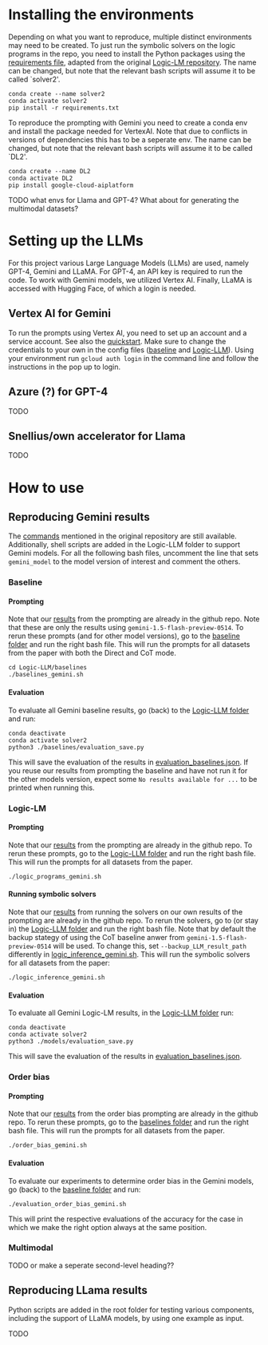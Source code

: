 # Installing the environments
Depending on what you want to reproduce, multiple distinct environments may need to be created. To just run the symbolic solvers on the logic programs in the repo, you need to install the Python packages using the [requirements file](Logic-LLM/requirements.txt), adapted from the original [Logic-LM repository](https://github.com/teacherpeterpan/Logic-LLM). The name can be changed, but note that the relevant bash scripts will assume it to be called `solver2'. 
```
conda create --name solver2
conda activate solver2
pip install -r requirements.txt
```
To reproduce the prompting with Gemini you need to create a conda env and install the package needed for VertexAI. Note that due to conflicts in versions of dependencies this has to be a seperate env. The name can be changed, but note that the relevant bash scripts will assume it to be called `DL2'. 
```
conda create --name DL2
conda activate DL2
pip install google-cloud-aiplatform
```
TODO what envs for Llama and GPT-4? What about for generating the multimodal datasets?
# Setting up the LLMs
For this project various Large Language Models (LLMs) are used, namely GPT-4, Gemini and LLaMA. For GPT-4, an API key is required to run the code. To work with Gemini models, we utilized Vertex AI. Finally, LLaMA is accessed with Hugging Face, of which a login is needed.
## Vertex AI for Gemini
To run the prompts using Vertex AI, you need to set up an account and a service account. See also the [quickstart](https://cloud.google.com/vertex-ai/generative-ai/docs/start/quickstarts/quickstart-multimodal). Make sure to change the credentials to your own in the config files ([baseline](https://github.com/dqmis/dl2/tree/master/Logic-LLM/baselines/model_globals.py) and [Logic-LLM](https://github.com/dqmis/dl2/tree/master/Logic-LLM/models/model_globals.py)). Using your environment run `gcloud auth login` in the command line and follow the instructions in the pop up to login.
## Azure (?) for GPT-4 
TODO

## Snellius/own accelerator for Llama
TODO

# How to use
## Reproducing Gemini results
The [commands](https://github.com/teacherpeterpan/Logic-LLM/blob/main/README.md) mentioned in the original repository are still available. Additionally, shell scripts are added in the Logic-LLM folder to support Gemini models. For all the following bash files, uncomment the line that sets `gemini_model` to the model version of interest and comment the others. 
### Baseline
#### Prompting
Note that our [results](https://github.com/dqmis/dl2/tree/master/Logic-LLM/baselines/results/) from the prompting are already in the github repo. Note that these are only the results using `gemini-1.5-flash-preview-0514`. To rerun these prompts (and for other model versions), go to the [baseline folder](https://github.com/dqmis/dl2/tree/master/Logic-LLM/baselines/) and run the right bash file. This will run the prompts for all datasets from the paper with both the Direct and CoT mode.
```
cd Logic-LLM/baselines
./baselines_gemini.sh
```
#### Evaluation
To evaluate all Gemini baseline results, go (back) to the [Logic-LLM folder](https://github.com/dqmis/dl2/tree/master/Logic-LLM/) and run:
```
conda deactivate
conda activate solver2
python3 ./baselines/evaluation_save.py
```
This will save the evaluation of the results in [evaluation_baselines.json](https://github.com/dqmis/dl2/tree/master/Logic-LLM/baselines/evaluation/evaluation_baselines.json). If you reuse our results from prompting the baseline and have not run it for the other models version, expect some `No results available for ...` to be printed when running this. 
### Logic-LM
#### Prompting
Note that our [results](https://github.com/dqmis/dl2/tree/master/Logic-LLM/outputs/logic_programs) from the prompting are already in the github repo. To rerun these prompts, go to the [Logic-LLM folder](https://github.com/dqmis/dl2/tree/master/Logic-LLM/) and run the right bash file. This will run the prompts for all datasets from the paper.
```
./logic_programs_gemini.sh
```
#### Running symbolic solvers
Note that our [results](https://github.com/dqmis/dl2/tree/master/Logic-LLM/outputs/logic_inference) from running the solvers on our own results of the prompting are already in the github repo. To rerun the solvers, go to (or stay in) the [Logic-LLM folder](https://github.com/dqmis/dl2/tree/master/Logic-LLM/) and run the right bash file. Note that by default the backup stategy of using the CoT baseline anwer from `gemini-1.5-flash-preview-0514` will be used. To change this, set `--backup_LLM_result_path` differently in [logic_inference_gemini.sh](https://github.com/dqmis/dl2/tree/master/Logic-LLM/models/logic_inference_gemini.sh). This will run the symbolic solvers for all datasets from the paper:
```
./logic_inference_gemini.sh
```
#### Evaluation
To evaluate all Gemini Logic-LM results, in the [Logic-LLM folder](https://github.com/dqmis/dl2/tree/master/Logic-LLM/) run:
```
conda deactivate
conda activate solver2
python3 ./models/evaluation_save.py
```
This will save the evaluation of the results in [evaluation_baselines.json](https://github.com/dqmis/dl2/tree/master/Logic-LLM/baselines/evaluation/evaluation_baselines.json).
### Order bias
#### Prompting
Note that our [results](https://github.com/dqmis/dl2/tree/master/Logic-LLM/baselines/results/) from the order bias prompting are already in the github repo. To rerun these prompts, go to the [baselines folder](https://github.com/dqmis/dl2/tree/master/Logic-LLM/baselines) and run the right bash file. This will run the prompts for all datasets from the paper.
```
./order_bias_gemini.sh
```
#### Evaluation
To evaluate our experiments to determine order bias in the Gemini models, go (back) to the [baseline folder](https://github.com/dqmis/dl2/tree/master/Logic-LLM/baselines/) and run:
```
./evaluation_order_bias_gemini.sh
```
This will print the respective evaluations of the accuracy for the case in which we make the right option always at the same position. 
### Multimodal
TODO or make a seperate second-level heading??

## Reproducing LLama results
Python scripts are added in the root folder for testing various components, including the support of LLaMA models, by using one example as input.

TODO